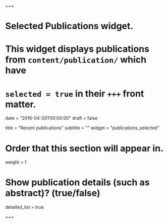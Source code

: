 +++
# Selected Publications widget.
# This widget displays publications from `content/publication/` which have
# `selected = true` in their `+++` front matter.

date = "2016-04-20T00:00:00"
draft = false

title = "Recent publications"
subtitle = ""
widget = "publications_selected"

# Order that this section will appear in.
weight = 1

# Show publication details (such as abstract)? (true/false)
detailed_list = true

+++
